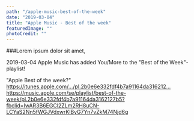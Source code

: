 ```yaml
---
path: "/apple-music-best-of-the-week"
date: "2019-03-04"
title: "Apple Music - Best of the week"
featuredImage: ""
photoCredit: ""
---
```


###Lorem ipsum dolor sit amet, 

2019-03-04
Apple Music has added You/More to the "Best of the Week"-playlist!

"Apple Best of the week?"
https://itunes.apple.com/…/pl.2b0e6e332fdf4b7a91164da316212…
https://music.apple.com/se/playlist/best-of-the-week/pl.2b0e6e332fdf4b7a91164da3162127b5?fbclid=IwAR3B6EGCl2ZLm2RH8uCN-LCYaS2Nn5fWGJVdxwrKlByG7Yn7vZkM74Njd6g
